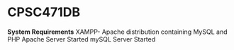 # CPSC471DB

**System Requirements**
XAMPP- Apache distribution containing MySQL and PHP
Apache Server Started
mySQL Server Started
